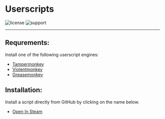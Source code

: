 # Userscripts

![license](https://img.shields.io/badge/License-MIT-red.svg)
![support](https://img.shields.io/badge/Support-Chrome|Firefox|Edge-blue.svg)

----

## Requrements:

Install one of the following userscript engines:

* [Tampermonkey](https://www.tampermonkey.net/)
* [Violentmonkey](https://violentmonkey.github.io/get-it/)
* [Greasemonkey](https://addons.mozilla.org/firefox/addon/greasemonkey/)

## Installation:

Install a script directly from GitHub by clicking on the name below.

* [Open In Steam](https://github.com/HabaneroSpices/userscripts/raw/main/Open%20In%20Steam/Open%20In%20Steam.user.js)
